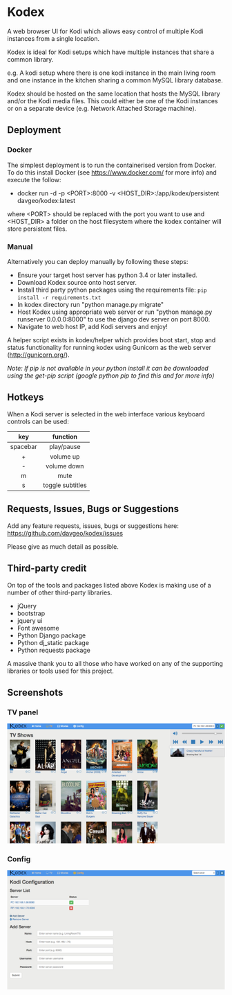 # Kodex
A web browser UI for Kodi which allows easy control of multiple Kodi instances from a single location.

Kodex is ideal for Kodi setups which have multiple instances that share a common library.

e.g. A kodi setup where there is one kodi instance in the main living room and one instance in the kitchen sharing a common MySQL library database.

Kodex should be hosted on the same location that hosts the MySQL library and/or the Kodi media files. This could either be one of the Kodi instances or on a separate device (e.g. Network Attached Storage machine).

## Deployment
### Docker
The simplest deployment is to run the containerised version from Docker. To do this install Docker (see https://www.docker.com/ for more info) and execute the follow:
- docker run -d -p &lt;PORT>:8000 -v &lt;HOST_DIR>:/app/kodex/persistent davgeo/kodex:latest

where &lt;PORT> should be replaced with the port you want to use and &lt;HOST_DIR> a folder on the host filesystem where the kodex container will store persistent files.

### Manual
Alternatively you can deploy manually by following these steps:
- Ensure your target host server has python 3.4 or later installed.
- Download Kodex source onto host server.
- Install third party python packages using the requirements file: `pip install -r requirements.txt`
- In kodex directory run "python manage.py migrate"
- Host Kodex using appropriate web server or run "python manage.py runserver 0.0.0.0:8000" to use the django dev server on port 8000.
- Navigate to web host IP, add Kodi servers and enjoy!

A helper script exists in kodex/helper which provides boot start, stop and status functionality for running kodex using Gunicorn as the web server (http://gunicorn.org/).

_Note: If pip is not available in your python install it can be downloaded using the get-pip script (google python pip to find this and for more info)_

## Hotkeys
When a Kodi server is selected in the web interface various keyboard controls can be used:

| key           | function         |
|:-------------:|:----------------:|
| spacebar      | play/pause       |
| +             | volume up        |
| -             | volume down      |
| m             | mute             |
| s             | toggle subtitles |


## Requests, Issues, Bugs or Suggestions
Add any feature requests, issues, bugs or suggestions here: https://github.com/davgeo/kodex/issues

Please give as much detail as possible.

## Third-party credit
On top of the tools and packages listed above Kodex is making use of a number of other third-party libraries.

- jQuery
- bootstrap
- jquery ui
- Font awesome
- Python Django package
- Python dj_static package
- Python requests package

A massive thank you to all those who have worked on any of the supporting libraries or tools used for this project.

## Screenshots

### TV panel
![](https://raw.githubusercontent.com/davgeo/kodex/master/screenshots/kodex_tv.jpg "TV panel")

### Config
![](https://raw.githubusercontent.com/davgeo/kodex/master/screenshots/kodex_config.jpg "Config")
